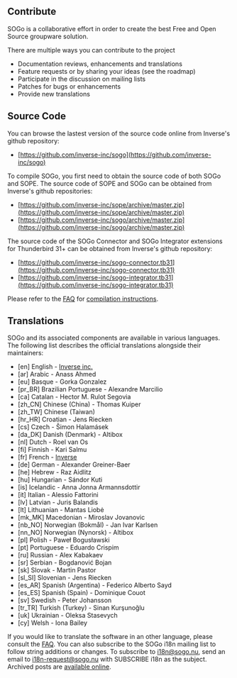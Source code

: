 ## Contribute

SOGo is a collaborative effort in order to create the best Free and Open Source groupware solution.

There are multiple ways you can contribute to the project

* Documentation reviews, enhancements and translations
* Feature requests or by sharing your ideas (see the roadmap)
* Participate in the discussion on mailing lists
* Patches for bugs or enhancements
* Provide new translations

## Source Code

You can browse the lastest version of the source code online from Inverse's github repository:

* [https://github.com/inverse-inc/sogo](https://github.com/inverse-inc/sogo)

To compile SOGo, you first need to obtain the source code of both SOGo and SOPE. The source code of SOPE and SOGo can be obtained from Inverse's github repositories:

* [https://github.com/inverse-inc/sope/archive/master.zip](https://github.com/inverse-inc/sope/archive/master.zip)
* [https://github.com/inverse-inc/sogo/archive/master.zip](https://github.com/inverse-inc/sogo/archive/master.zip)

The source code of the SOGo Connector and SOGo Integrator extensions for Thunderbird 31+ can be obtained from Inverse's github repository:

* [https://github.com/inverse-inc/sogo-connector.tb31](https://github.com/inverse-inc/sogo-connector.tb31)
* [https://github.com/inverse-inc/sogo-integrator.tb31](https://github.com/inverse-inc/sogo-integrator.tb31)

Please refer to the [FAQ](https://sogo.nu/support.html#/faq) for [compilation instructions](https://sogo.nu/support/faq/how-do-i-compile-sogo.html).

## Translations

SOGo and its associated components are available in various languages. The following list describes the official translations alongside their maintainers:

* [en] English - [Inverse inc.](https://inverse.ca/)
* [ar] Arabic - Anass Ahmed
* [eu] Basque - Gorka Gonzalez
* [pr_BR] Brazilian Portuguese - Alexandre Marcilio
* [ca] Catalan - Hector M. Rulot Segovia
* [zh_CN] Chinese (China) - Thomas Kuiper
* [zh_TW] Chinese (Taiwan)
* [hr_HR] Croatian - Jens Riecken
* [cs] Czech - Šimon Halamásek
* [da_DK] Danish (Denmark) - Altibox
* [nl] Dutch - Roel van Os
* [fi] Finnish - Kari Salmu
* [fr] French - [Inverse](https://inverse.ca/)
* [de] German - Alexander Greiner-Baer
* [he] Hebrew - Raz Aidlitz
* [hu] Hungarian - Sándor Kuti
* [is] Icelandic - Anna Jonna Armannsdottir
* [it] Italian - Alessio Fattorini
* [lv] Latvian - Juris Balandis
* [lt] Lithuanian - Mantas Liobė
* [mk_MK] Macedonian - Miroslav Jovanovic
* [nb_NO] Norwegian (Bokmål) - Jan Ivar Karlsen
* [nn_NO] Norwegian (Nynorsk) - Altibox
* [pl] Polish - Paweł Bogusławski
* [pt] Portuguese - Eduardo Crispim
* [ru] Russian - Alex Kabakaev
* [sr] Serbian - Bogdanović Bojan
* [sk] Slovak - Martin Pastor
* [sl_SI] Slovenian - Jens Riecken
* [es_AR] Spanish (Argentina) - Federico Alberto Sayd
* [es_ES] Spanish (Spain) - Dominique Couot
* [sv] Swedish - Peter Johansson
* [tr_TR] Turkish (Turkey) - Sinan Kurşunoğlu
* [uk] Ukrainian - Oleksa Stasevych
* [cy] Welsh - Iona Bailey
 
If you would like to translate the software in an other language, please consult the [FAQ](https://sogo.nu/support/faq/how-to-translate-sogo-in-another-language.html). You can also subscribe to the SOGo i18n mailing list to follow string additions or changes. To subscribe to i18n@sogo.nu, send an email to i18n-request@sogo.nu with SUBSCRIBE i18n as the subject. Archived posts are [available online](https://lists.inverse.ca/sogo/arc/i18n).
